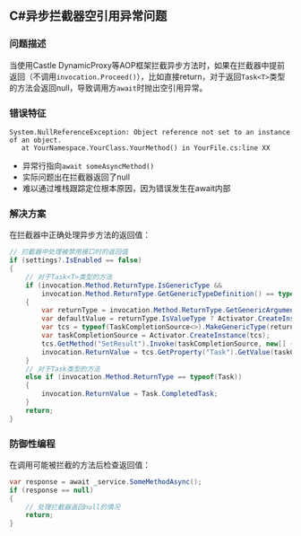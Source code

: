 ## C#异步拦截器空引用异常问题

### 问题描述

当使用Castle DynamicProxy等AOP框架拦截异步方法时，如果在拦截器中提前返回（不调用`invocation.Proceed()`），比如直接return，对于返回`Task<T>`类型的方法会返回null，导致调用方`await`时抛出空引用异常。

### 错误特征

```plain
System.NullReferenceException: Object reference not set to an instance of an object.
   at YourNamespace.YourClass.YourMethod() in YourFile.cs:line XX
```

- 异常行指向`await someAsyncMethod()`
- 实际问题出在拦截器返回了null
- 难以通过堆栈跟踪定位根本原因，因为错误发生在await内部

### 解决方案

在拦截器中正确处理异步方法的返回值：

```csharp
// 拦截器中处理被禁用接口时的返回值
if (settings?.IsEnabled == false)
{
    // 对于Task<T>类型的方法
    if (invocation.Method.ReturnType.IsGenericType && 
        invocation.Method.ReturnType.GetGenericTypeDefinition() == typeof(Task<>))
    {
        var returnType = invocation.Method.ReturnType.GetGenericArguments()[0];
        var defaultValue = returnType.IsValueType ? Activator.CreateInstance(returnType) : null;
        var tcs = typeof(TaskCompletionSource<>).MakeGenericType(returnType);
        var taskCompletionSource = Activator.CreateInstance(tcs);
        tcs.GetMethod("SetResult").Invoke(taskCompletionSource, new[] { defaultValue });
        invocation.ReturnValue = tcs.GetProperty("Task").GetValue(taskCompletionSource);
    }
    // 对于Task类型的方法
    else if (invocation.Method.ReturnType == typeof(Task))
    {
        invocation.ReturnValue = Task.CompletedTask;
    }
    return;
}
```

### 防御性编程

在调用可能被拦截的方法后检查返回值：

```csharp
var response = await _service.SomeMethodAsync();
if (response == null)
{
    // 处理拦截器返回null的情况
    return;
}
```